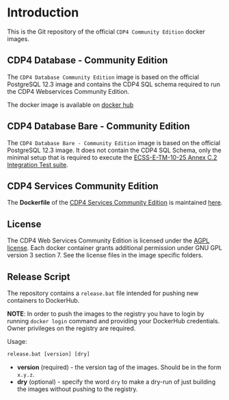 # Introduction

This is the Git repository of the official `CDP4 Community Edition` docker images. 

## CDP4 Database - Community Edition

The `CDP4 Database Community Edition` image is based on the official PostgreSQL 12.3 image and contains the CDP4 SQL schema required to run the CDP4 Webservices Community Edition.

The docker image is available on [docker hub](https://hub.docker.com/r/rheagroup/cdp4-database-community-edition/)

## CDP4 Database Bare - Community Edition

The `CDP4 Database Bare - Community Edition` image is based on the official PostgreSQL 12.3 image. It does not contain the CDP4 SQL Schema, only the minimal setup that is required to execute the [ECSS-E-TM-10-25 Annex C.2 Integration Test suite](https://github.com/RHEAGROUP/ecss-10-25-annexc-integration-tests). 

## CDP4 Services Community Edition

The **Dockerfile** of the [CDP4 Services Community Edition](https://github.com/RHEAGROUP/CDP4-WebServices-Community-Edition) is maintained [here](https://github.com/RHEAGROUP/CDP4-WebServices-Community-Edition/blob/master/Dockerfile).

## License

The CDP4 Web Services Community Edition is licensed under the [AGPL license](LICENSE). Each docker container grants additional permission under GNU GPL version 3 section 7. See the license files in the image specific folders.

## Release Script

The repository contains a `release.bat` file intended for pushing new containers to DockerHub.

**NOTE**: In order to push the images to the registry you have to login by running `docker login` command and providing your DockerHub credentials. Owner privileges on the registry are required.

Usage:

```cmd
release.bat [version] [dry]
```

- **version** (required) - the version tag of the images. Should be in the form `x.y.z`.
- **dry** (optional) - specify the word `dry` to make a dry-run of just building the images without pushing to the registry.